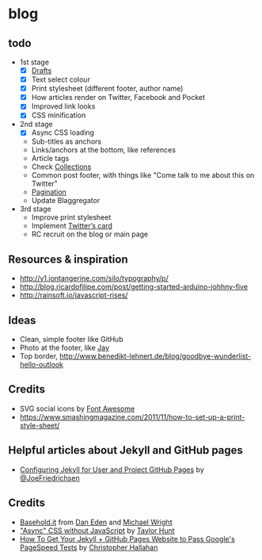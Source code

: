 # blog

## todo
- 1st stage
  - [x] [Drafts](https://jekyllrb.com/docs/drafts/)
  - [x] Text select colour
  - [x] Print stylesheet (different footer, author name)
  - [x] How articles render on Twitter, Facebook and Pocket
  - [x] Improved link looks
  - [x] CSS minification
- 2nd stage
  - [x] Async CSS loading
  - Sub-titles as anchors
  - Links/anchors at the bottom, like references
  - Article tags
  - Check [Collections](https://jekyllrb.com/docs/collections/)
  - Common post footer, with things like "Come talk to me about this on Twitter"
  - [Pagination](https://teamtreehouse.com/library/build-a-blog-with-jekyll-and-github-pages/building-and-customizing-the-blog/adding-pagination)
  - Update Blaggregator
- 3rd stage
  - Improve print stylesheet
  - Implement [Twitter’s card](https://dev.twitter.com/cards/overview)
  - RC recruit on the blog or main page

## Resources & inspiration
- http://v1.jontangerine.com/silo/typography/p/
- http://blog.ricardofilipe.com/post/getting-started-arduino-johhny-five
- http://rainsoft.io/javascript-rises/

## Ideas
- Clean, simple footer like GitHub
- Photo at the footer, like [Jay](http://jaybowl.es/Blog/WabiSabi.html)
- Top border, http://www.benedikt-lehnert.de/blog/goodbye-wunderlist-hello-outlook

## Credits
- SVG social icons by [Font Awesome](https://github.com/encharm/Font-Awesome-SVG-PNG/tree/master/black/svg)
- https://www.smashingmagazine.com/2011/11/how-to-set-up-a-print-style-sheet/

## Helpful articles about Jekyll and GitHub pages
- [Configuring Jekyll for User and Project GitHub Pages](http://downtothewire.io/2015/08/15/configuring-jekyll-for-user-and-project-github-pages/) by [@JoeFriedrichsen](https://twitter.com/JoeFriedrichsen)

## Credits
- [Basehold.it](http://basehold.it/) from [Dan Eden](https://twitter.com/_dte) and [Michael Wright](https://twitter.com/michaelw90)
- ["Async" CSS without JavaScript](https://codepen.io/tigt/post/async-css-without-javascript) by [Taylor Hunt](https://codepen.io/tigt/)
- [How To Get Your Jekyll + GitHub Pages Website to Pass Google's PageSpeed Tests](http://chrishallahan.com/2015/12/28/pass-google-pagespeed-performance-test.html) by [Christopher Hallahan](https://twitter.com/challahan)
